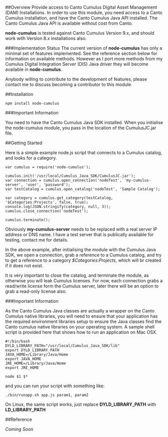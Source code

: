 ##Overview
Provide access to Canto Cumulus Digital Asset Management (DAM) Installations. In order to use this module, you need access to a Canto Cumulus installation, and have the Canto Cumulus Java API installed. The Canto Cumulus Java API is available without cost from Canto.

**node-cumulus** is tested against Canto Cumulus Version 9.x, and should work with Version 8.x installations also.

###Implementation Status
The current version of **node-cumulus** has only a minimal set of features implemented. See the reference section below for information on available methods. However as I port more methods from my Cumulus Digital Integration Server (DIS) Java driver they will become available in **node-cumulus**.

Anybody willing to contribute to the development of features, please contact me to discuss becoming  a contributor to this module.

##Installation

```
npm install node-cumulus
```

###Important  Information

You need to have the Canto Cumulus Java SDK installed. When you initialise the node-cumulus module, you pass in the location of the CumulusJC.jar file.

##Getting Started

Here is a simple example node.js script that connects to a Cumulus catalog, and looks for a category.

```
var cumulus = require('node-cumulus');

cumulus.init('/usr/local/Cumulus_Java_SDK/CumulusJC.jar');
var connection = cumulus.open_connection('nodeTest', 'my-cumulus-server', 'user', 'password');
var testCatalog = cumulus.open_catalog('nodeTest', 'Sample Catalog');

var category = cumulus.get_category(testCatalog, '$Categories:Projects', false, true);
console.log(JSON.stringify(category, null, 3));
cumulus.close_connection('nodeTest');

cumulus.terminate();

```

Obviously **my-cumulus-server** needs to be replaced with a real server IP address or DNS name. I have a test server that is publically available for testing, contact me for details.

In the above example, after initialising the module with the Cumulus Java SDK, we open a connection, grab a reference to a Cumulus catalog, and try to get a reference to a category *$Categories:Projects*, which will br created if it does not exist.

It is very important to close the catalog, and terminate the module, as otherwise you will leak Cumulus licenses. For now, each connection grabs a read/write license form the Cumulus server, later there will be an option to grab a read-only license also.

###Important Information

As the Canto Cumulus Java classes are actually a wrapper on the Canto Cumulus native libraries, you will need to ensure that your application has the required environment libraries setup to ensure the Java classes find the Canto cumulus native libraries on your operating system. A sample shell script is provided here that shows how to run an application on Mac OSX.

```
#!/bin/bash
DYLD_LIBRARY_PATH="/usr/local/Cumulus_Java_SDK/lib"
export DYLD_LIBRARY_PATH
JAVA_HOME=/Library/Java/Home
export JAVA_HOME
JRE_HOME=/Library/Java/Home
export JRE_HOME

node $1 $*

```

and you can run your script with something like:

```
./bin/runapp.sh app.js param1, param2
```

On Linux, the same script works, just replace **DYLD_LIBRARY_PATH** with **LD_LIBRARY_PATH**

##Reference

*Coming Soon*

